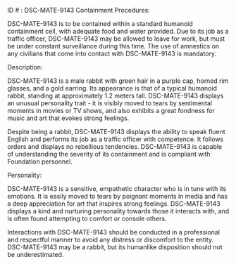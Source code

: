 ID # : DSC-MATE-9143
Containment Procedures:

DSC-MATE-9143 is to be contained within a standard humanoid containment cell, with adequate food and water provided. Due to its job as a traffic officer, DSC-MATE-9143 may be allowed to leave for work, but must be under constant surveillance during this time. The use of amnestics on any civilians that come into contact with DSC-MATE-9143 is mandatory.

Description:

DSC-MATE-9143 is a male rabbit with green hair in a purple cap, horned rim glasses, and a gold earring. Its appearance is that of a typical humanoid rabbit, standing at approximately 1.2 meters tall. DSC-MATE-9143 displays an unusual personality trait - it is visibly moved to tears by sentimental moments in movies or TV shows, and also exhibits a great fondness for music and art that evokes strong feelings.

Despite being a rabbit, DSC-MATE-9143 displays the ability to speak fluent English and performs its job as a traffic officer with competence. It follows orders and displays no rebellious tendencies. DSC-MATE-9143 is capable of understanding the severity of its containment and is compliant with Foundation personnel.

Personality:

DSC-MATE-9143 is a sensitive, empathetic character who is in tune with its emotions. It is easily moved to tears by poignant moments in media and has a deep appreciation for art that inspires strong feelings. DSC-MATE-9143 displays a kind and nurturing personality towards those it interacts with, and is often found attempting to comfort or console others.

Interactions with DSC-MATE-9143 should be conducted in a professional and respectful manner to avoid any distress or discomfort to the entity. DSC-MATE-9143 may be a rabbit, but its humanlike disposition should not be underestimated.